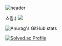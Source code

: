 ![header](https://capsule-render.vercel.app/api?type=Cylinder&color=gradient&height=300&section=header&text=Haena'sGithub&fontSize=80&animation=twinkling)

스킬:)
<img src="https://img.shields.io/badge/SWIFT-F05138?style=for-the-badge&logo=swift&logoColor=white">

![Anurag's GitHub stats](https://github-readme-stats.vercel.app/api?username=boriiiborii&show_icons=true&theme=radical)

[![Solved.ac Profile](http://mazassumnida.wtf/api/v2/generate_badge?boj=ghkwlsqorwns)](https://solved.ac/ghkwlsqorwns/)

